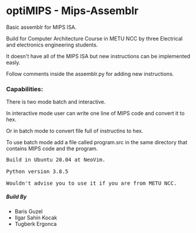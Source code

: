 # optiMIPS - Mips-Assemblr
Basic assemblr for MIPS ISA.

Build for Computer Architecture Course in METU NCC by three Electrical and electronics engineering students.

It doesn't have all of the MIPS ISA but new instructions can be implemented easly.

Follow comments inside the assemblr.py for adding new instructions.

### Capabilities:

There is two mode batch and interactive.

In interactive mode user can write one line of MIPS code and convert it to hex.

Or in batch mode to convert file full of instructins to hex.

To use batch mode add a file called program.src in the same directory that contains MIPS code and the program.
<pre>
Build in Ubuntu 20.04 at NeoVim.

Python version 3.8.5

Wouldn't advise you to use it if you are from METU NCC.
</pre>
##### Build By
* Baris Guzel
* Ilgar Sahin Kocak
* Tugberk Ergonca

